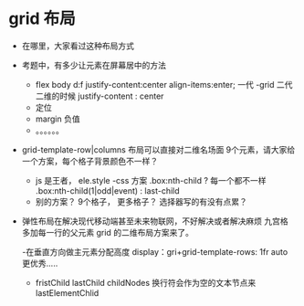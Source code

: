 # grid 布局

- 在哪里，大家看过这种布局方式
- 考题中，有多少让元素在屏幕居中的方法
    - flex body d:f justify-content:center align-items:enter; 一代
    -grid 二代 二维的时候 justify-content : center
    - 定位
    - margin 负值
    - 。。。。。。
- grid-template-row|columns
    布局可以直接对二维名场面
    9个元素，请大家给一个方案，每个格子背景颜色不一样？
    - js 是王者， ele.style 
    -css 方案 .box:nth-child
    ? 每一个都不一样
    .box:nth-child(1|odd|event) : last-child
    - 别的方案？ 9个格子， 更多格子？  选择器写的有没有点累？
    
-   弹性布局在解决现代移动端甚至未来物联网，不好解决或者解决麻烦
    九宫格 多加每一行的父元素
    grid 的二维布局方案来了。

    -在垂直方向做主元素分配高度
        display：gri+grid-template-rows: 1fr auto
        更优秀.....

    - fristChild lastChild
        childNodes 换行符会作为空的文本节点来
        lastElementChlid
